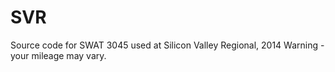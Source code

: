 SVR
===
Source code for SWAT 3045 used at Silicon Valley Regional, 2014
Warning - your mileage may vary.
